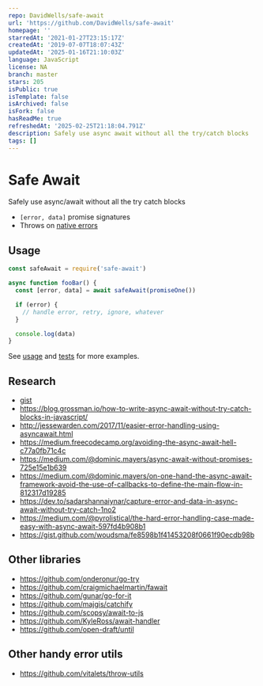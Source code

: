 ```yaml
---
repo: DavidWells/safe-await
url: 'https://github.com/DavidWells/safe-await'
homepage: ''
starredAt: '2021-01-27T23:15:17Z'
createdAt: '2019-07-07T18:07:43Z'
updatedAt: '2025-01-16T21:10:03Z'
language: JavaScript
license: NA
branch: master
stars: 205
isPublic: true
isTemplate: false
isArchived: false
isFork: false
hasReadMe: true
refreshedAt: '2025-02-25T21:18:04.791Z'
description: Safely use async await without all the try/catch blocks
tags: []
---
```


# Safe Await

Safely use async/await without all the try catch blocks

- `[error, data]` promise signatures
- Throws on [native errors](https://bit.ly/2VsoCGE)

## Usage

```js
const safeAwait = require('safe-await')

async function fooBar() {
  const [error, data] = await safeAwait(promiseOne())

  if (error) {
    // handle error, retry, ignore, whatever
  }

  console.log(data)
}
```

See [usage](./usage.js) and [tests](./tests) for more examples.

## Research

- [gist](https://gist.github.com/DavidWells/54f9dd1af4a489e5f1358f33ce59e8ad)
- https://blog.grossman.io/how-to-write-async-await-without-try-catch-blocks-in-javascript/
- http://jessewarden.com/2017/11/easier-error-handling-using-asyncawait.html
- https://medium.freecodecamp.org/avoiding-the-async-await-hell-c77a0fb71c4c
- https://medium.com/@dominic.mayers/async-await-without-promises-725e15e1b639
- https://medium.com/@dominic.mayers/on-one-hand-the-async-await-framework-avoid-the-use-of-callbacks-to-define-the-main-flow-in-812317d19285
- https://dev.to/sadarshannaiynar/capture-error-and-data-in-async-await-without-try-catch-1no2
- https://medium.com/@pyrolistical/the-hard-error-handling-case-made-easy-with-async-await-597fd4b908b1
- https://gist.github.com/woudsma/fe8598b1f41453208f0661f90ecdb98b

## Other libraries

- https://github.com/onderonur/go-try
- https://github.com/craigmichaelmartin/fawait
- https://github.com/gunar/go-for-it
- https://github.com/majgis/catchify
- https://github.com/scopsy/await-to-js
- https://github.com/KyleRoss/await-handler
- https://github.com/open-draft/until

## Other handy error utils

- https://github.com/vitalets/throw-utils
